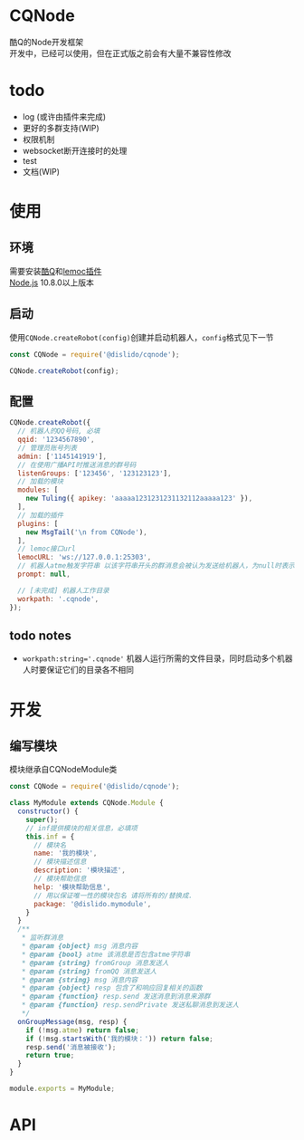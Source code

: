 # CQNode
酷Q的Node开发框架  
开发中，已经可以使用，但在正式版之前会有大量不兼容性修改

# todo
- log (或许由插件来完成)
- 更好的多群支持(WIP)
- 权限机制
- websocket断开连接时的处理
- test
- 文档(WIP)

# 使用
## 环境
需要安装[酷Q](https://cqp.cc/)和[lemoc插件](https://cqp.cc/t/29722)  
[Node.js](https://nodejs.org/en/) 10.8.0以上版本
## 启动
使用`CQNode.createRobot(config)`创建并启动机器人，`config`格式见下一节
```javascript
const CQNode = require('@dislido/cqnode');

CQNode.createRobot(config);
```
## 配置
```javascript
CQNode.createRobot({
  // 机器人的QQ号码, 必填
  qqid: '1234567890',
  // 管理员账号列表
  admin: ['1145141919'],
  // 在使用广播API时推送消息的群号码
  listenGroups: ['123456', '123123123'],
  // 加载的模块
  modules: [
    new Tuling({ apikey: 'aaaaa1231231231132112aaaaa123' }),
  ],
  // 加载的插件
  plugins: [
    new MsgTail('\n from CQNode'),
  ],
  // lemoc接口url
  lemocURL: 'ws://127.0.0.1:25303',
  // 机器人atme触发字符串 以该字符串开头的群消息会被认为发送给机器人，为null时表示使用@触发
  prompt: null,

  // [未完成] 机器人工作目录
  workpath: '.cqnode',
});
```

## todo notes
- `workpath:string='.cqnode'` 机器人运行所需的文件目录，同时启动多个机器人时要保证它们的目录各不相同

# 开发
## 编写模块
模块继承自CQNodeModule类
```javascript
const CQNode = require('@dislido/cqnode');

class MyModule extends CQNode.Module {
  constructor() {
    super();
    // inf提供模块的相关信息，必填项
    this.inf = {
      // 模块名
      name: '我的模块',
      // 模块描述信息
      description: '模块描述',
      // 模块帮助信息
      help: '模块帮助信息',
      // 用以保证唯一性的模块包名 请将所有的/替换成.
      package: '@dislido.mymodule',
    }
  }
  /**
   * 监听群消息
   * @param {object} msg 消息内容
   * @param {bool} atme 该消息是否包含atme字符串
   * @param {string} fromGroup 消息发送人
   * @param {string} fromQQ 消息发送人
   * @param {string} msg 消息内容
   * @param {object} resp 包含了和响应回复相关的函数
   * @param {function} resp.send 发送消息到消息来源群
   * @param {function} resp.sendPrivate 发送私聊消息到发送人
   */
  onGroupMessage(msg, resp) {
    if (!msg.atme) return false;
    if (!msg.startsWith('我的模块：')) return false;
    resp.send('消息被接收');
    return true;
  }
}

module.exports = MyModule;
```

# API
